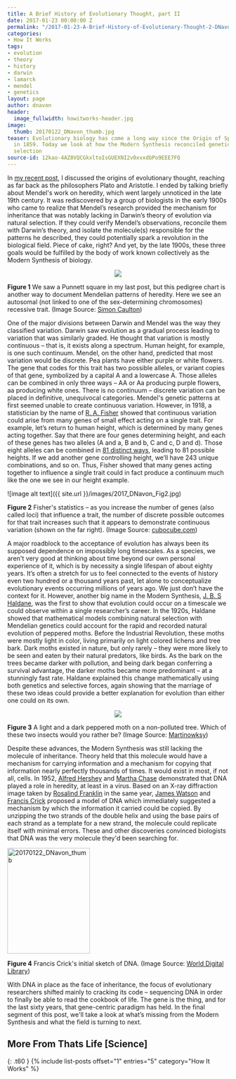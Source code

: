 ```yaml
---
title: A Brief History of Evolutionary Thought, part II
date: 2017-01-23 00:00:00 Z
permalink: "/2017-01-23-A-Brief-History-of-Evolutionary-Thought-2-DNavon/"
categories:
- How It Works
tags:
- evolution
- theory
- history
- darwin
- lamarck
- mendel
- genetics
layout: page
author: dnavon
header:
  image_fullwidth: howitworks-header.jpg
image:
  thumb: 20170122_DNavon_thumb.jpg
teaser: Evolutionary biology has come a long way since the Origin of Species was published
  in 1859. Today we look at how the Modern Synthesis reconciled genetics and natural
  selection
source-id: 12kao-4AZ8VQCGkxltoIsGUEXNI2v0xvxdbPo9EEE7FQ
---
```


In [my recent post](http://thatslifesci.com.s3-website-us-east-1.amazonaws.com/2016-10-20-a-brief-history-of-evolutionary-thought-i-dnavon/), I discussed the origins of evolutionary thought, reaching as far back as the philosophers Plato and Aristotle.  I ended by talking briefly about Mendel's work on heredity, which went largely unnoticed in the late 19th century.  It was rediscovered by a group of biologists in the early 1900s who came to realize that Mendel’s research provided the mechanism for inheritance that was notably lacking in Darwin’s theory of evolution via natural selection. If they could verify Mendel’s observations, reconcile them with Darwin’s theory, and isolate the molecule(s) responsible for the patterns he described, they could potentially spark a revolution in the biological field.  Piece of cake, right?  And yet, by the late 1900s, these three goals would be fulfilled by the body of work known collectively as the Modern Synthesis of biology. 

<div style="text-align:center"><img src ="https://upload.wikimedia.org/wikipedia/commons/5/5d/Autosomal_recessive.png"/></div>

**Figure 1** We saw a Punnett square in my last post, but this pedigree chart is another way to document Mendelian patterns of heredity.  Here we see an autosomal (not linked to one of the sex-determining chromosomes) recessive trait.  (Image Source: [Simon Caulton](https://commons.wikimedia.org/wiki/File:Autosomal_recessive.png))

One of the major divisions between Darwin and Mendel was the way they classified variation.  Darwin saw evolution as a gradual process leading to variation that was similarly graded.  He thought that variation is mostly continuous – that is, it exists along a spectrum.  Human height, for example, is one such continuum.  Mendel, on the other hand, predicted that most variation would be discrete.  Pea plants have either purple or white flowers.  The gene that codes for this trait has two possible alleles, or variant copies of that gene, symbolized by a capital A and a lowercase A.  Those alleles can be combined in only three ways – AA or Aa producing purple flowers, aa producing white ones. There is no continuum – discrete variation can be placed in definitive, unequivocal categories.  Mendel's genetic patterns at first seemed unable to create continuous variation.  However, in 1918, a statistician by the name of [R. A. Fisher](https://www.britannica.com/biography/Ronald-Aylmer-Fisher) showed that continuous variation could arise from many genes of small effect acting on a single trait.  For example, let’s return to human height, which is determined by many genes acting together.  Say that there are four genes determining height, and each of these genes has two alleles (A and a, B and b, C and c, D and d).  Those eight alleles can be combined in [81 distinct ways](http://scienceprimer.com/punnett-square-calculator), leading to 81 possible heights.  If we add another gene controlling height, we’ll have 243 unique combinations, and so on.  Thus, Fisher showed that many genes acting together to influence a single trait could in fact produce a continuum much like the one we see in our height example.

![image alt text]({{ site.url }}/images/2017_DNavon_Fig2.jpg)

**Figure 2** Fisher's statistics – as you increase the number of genes (also called loci) that influence a trait, the number of discrete possible outcomes for that trait increases such that it appears to demonstrate continuous variation (shown on the far right). (Image Source: [cubocube.com](http://www.cubocube.com/dashboard.php?a=1188&b=1296&c=103))

A major roadblock to the acceptance of evolution has always been its supposed dependence on impossibly long timescales.  As a species, we aren't very good at thinking about time beyond our own personal experience of it, which is by necessity a single lifespan of about eighty years.  It’s often a stretch for us to feel connected to the events of history even two hundred or a thousand years past, let alone to conceptualize evolutionary events occurring millions of years ago.  We just don’t have the context for it.  However, another big name in the Modern Synthesis, [J. B. S Haldane](https://www.britannica.com/biography/J-B-S-Haldane), was the first to show that evolution could occur on a timescale we could observe within a single researcher’s career.  In the 1920s, Haldane showed that mathematical models combining natural selection with Mendelian genetics could account for the rapid and recorded natural evolution of peppered moths.  Before the Industrial Revolution, these moths were mostly light in color, living primarily on light colored lichens and tree bark.  Dark moths existed in nature, but only rarely – they were more likely to be seen and eaten by their natural predators, like birds.  As the bark on the trees became darker with pollution, and being dark began conferring a survival advantage, the darker moths became more predominant – at a stunningly fast rate.  Haldane explained this change mathematically using both genetics and selective forces, again showing that the marriage of these two ideas could provide a better explanation for evolution than either one could on its own.  

<div style="text-align:center"><img src ="https://upload.wikimedia.org/wikipedia/commons/b/b7/Lichte_en_zwarte_versie_berkenspanner.jpg"/></div>

**Figure 3** A light and a dark peppered moth on a non-polluted tree.  Which of these two insects would you rather be?  (Image Source: [Martinowksy](https://en.wikipedia.org/wiki/Peppered_moth_evolution#/media/File:Lichte_en_zwarte_versie_berkenspanner.jpg))

Despite these advances, the Modern Synthesis was still lacking the molecule of inheritance.  Theory held that this molecule would have a mechanism for carrying information and a mechanism for copying that information nearly perfectly thousands of times.  It would exist in most, if not all, cells.  In 1952, [Alfred Hershey](http://www.nobelprize.org/nobel_prizes/medicine/laureates/1969/hershey-bio.html) and [Martha Chase](http://www.encyclopedia.com/doc/1G2-3409800122.html) demonstrated that DNA played a role in heredity, at least in a virus.  Based on an X-ray diffraction image taken by [Rosalind Franklin](http://www.biography.com/people/rosalind-franklin-9301344) in the same year, [James Watson](http://www.dnaftb.org/19/bio.html) and [Francis Crick](http://www.dnaftb.org/19/bio-2.html) proposed a model of DNA which immediately suggested a mechanism by which the information it carried could be copied.  By unzipping the two strands of the double helix and using the base pairs of each strand as a template for a new strand, the molecule could replicate itself with minimal errors.  These and other discoveries convinced biologists that DNA was the very molecule they'd been searching for.  

<a data-flickr-embed="true"  href="https://www.flickr.com/photos/139839751@N06/31655273013/in/dateposted-friend/" title="20170122_DNavon_thumb"><img src="https://c1.staticflickr.com/1/375/31655273013_042b84f1d9_m.jpg" width="188" height="240" alt="20170122_DNavon_thumb"></a><script async src="//embedr.flickr.com/assets/client-code.js" charset="utf-8"></script>

**Figure 4** Francis Crick's initial sketch of DNA.  (Image Source: [World Digital Library](https://www.wdl.org/en/item/3252/))

With DNA in place as the face of inheritance, the focus of evolutionary researchers shifted mainly to cracking its code – sequencing DNA in order to finally be able to read the cookbook of life.  The gene is the thing, and for the last sixty years, that gene-centric paradigm has held.  In the final segment of this post, we'll take a look at what’s missing from the Modern Synthesis and what the field is turning to next. 


## More From Thats Life [Science]
{: .t60 }
{% include list-posts offset="1" entries="5" category="How It Works" %}
